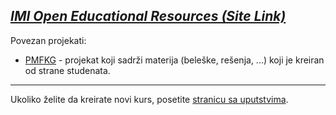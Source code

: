 ## [_IMI Open Educational Resources (Site Link)_](https://imioer.github.io)

Povezan projekati: 
- [PMFKG](https://github.com/studnetwork/PMFKG) - projekat koji sadrži materija (beleške, rešenja, ...) koji je kreiran od strane studenata.

---

Ukoliko želite da kreirate novi kurs, posetite [stranicu sa uputstvima](./uputstvo.md).